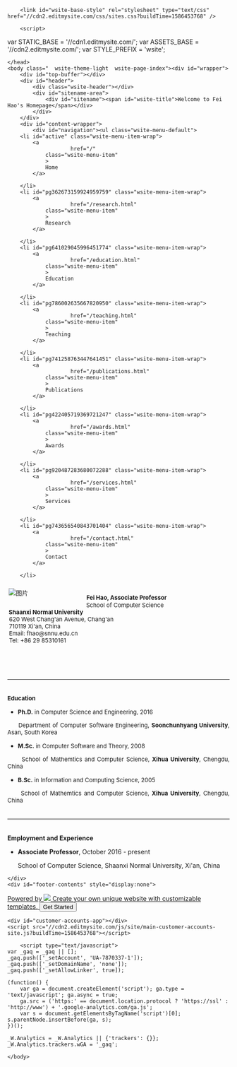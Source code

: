 
<!DOCTYPE html PUBLIC "-//W3C//DTD XHTML 1.1//EN" "http://www.w3.org/TR/xhtml11/DTD/xhtml11.dtd">
<html xmlns="http://www.w3.org/1999/xhtml" xml:lang="en" lang="en" lang="en">
	<head><script src="/gdpr/gdprscript.js?buildTime=1587604663&hasRemindMe=true&stealth=false"></script>
		<title>Welcome to Fei Hao's Homepage - Home</title><meta property="og:site_name" content="Welcome to Fei Hao&#039;s Homepage" />
<meta property="og:title" content="Welcome to Fei Hao&#039;s Homepage" />
<meta property="og:description" content="    Fei Hao, Associate Professor  School of Computer Science  Shaanxi Normal University  620 West Chang&#039;an Avenue, Chang&#039;an  710119 Xi&#039;an, China  Email: fhao@snnu.edu.cn  Tel: +86 29 85310161" />
<meta property="og:image" content="http://fhao.weebly.com/uploads/3/1/2/4/3124357/published/mmexport1508048477548.jpg?1586701063" />
<meta property="og:url" content="http://fhao.weebly.com/" />




		
		<link id="wsite-base-style" rel="stylesheet" type="text/css" href="//cdn2.editmysite.com/css/sites.css?buildTime=1586453768" />
<link rel="stylesheet" type="text/css" href="//cdn2.editmysite.com/css/old/fancybox.css?1586453768" />
<link rel="stylesheet" type="text/css" href="/files/main_style.css?1586702942" title="wsite-theme-css" />

<style type='text/css'>
.wsite-elements.wsite-not-footer:not(.wsite-header-elements) div.paragraph, .wsite-elements.wsite-not-footer:not(.wsite-header-elements) p, .wsite-elements.wsite-not-footer:not(.wsite-header-elements) .product-block .product-title, .wsite-elements.wsite-not-footer:not(.wsite-header-elements) .product-description, .wsite-elements.wsite-not-footer:not(.wsite-header-elements) .wsite-form-field label, .wsite-elements.wsite-not-footer:not(.wsite-header-elements) .wsite-form-field label, #wsite-content div.paragraph, #wsite-content p, #wsite-content .product-block .product-title, #wsite-content .product-description, #wsite-content .wsite-form-field label, #wsite-content .wsite-form-field label, .blog-sidebar div.paragraph, .blog-sidebar p, .blog-sidebar .wsite-form-field label, .blog-sidebar .wsite-form-field label {}
#wsite-content div.paragraph, #wsite-content p, #wsite-content .product-block .product-title, #wsite-content .product-description, #wsite-content .wsite-form-field label, #wsite-content .wsite-form-field label, .blog-sidebar div.paragraph, .blog-sidebar p, .blog-sidebar .wsite-form-field label, .blog-sidebar .wsite-form-field label {}
.wsite-elements.wsite-footer div.paragraph, .wsite-elements.wsite-footer p, .wsite-elements.wsite-footer .product-block .product-title, .wsite-elements.wsite-footer .product-description, .wsite-elements.wsite-footer .wsite-form-field label, .wsite-elements.wsite-footer .wsite-form-field label{}
.wsite-elements.wsite-not-footer:not(.wsite-header-elements) h2, .wsite-elements.wsite-not-footer:not(.wsite-header-elements) .product-long .product-title, .wsite-elements.wsite-not-footer:not(.wsite-header-elements) .product-large .product-title, .wsite-elements.wsite-not-footer:not(.wsite-header-elements) .product-small .product-title, #wsite-content h2, #wsite-content .product-long .product-title, #wsite-content .product-large .product-title, #wsite-content .product-small .product-title, .blog-sidebar h2 {}
#wsite-content h2, #wsite-content .product-long .product-title, #wsite-content .product-large .product-title, #wsite-content .product-small .product-title, .blog-sidebar h2 {}
.wsite-elements.wsite-footer h2, .wsite-elements.wsite-footer .product-long .product-title, .wsite-elements.wsite-footer .product-large .product-title, .wsite-elements.wsite-footer .product-small .product-title{}
#wsite-title {}
.wsite-menu-default a {}
.wsite-menu a {}
.wsite-image div, .wsite-caption {}
.galleryCaptionInnerText {}
.fancybox-title {}
.wslide-caption-text {}
.wsite-phone {}
.wsite-headline,.wsite-header-section .wsite-content-title {}
.wsite-headline-paragraph,.wsite-header-section .paragraph {}
.wsite-button-inner {}
.wsite-not-footer blockquote {}
.wsite-footer blockquote {}
.blog-header h2 a {}
#wsite-content h2.wsite-product-title {}
.wsite-product .wsite-product-price a {}
@media screen and (min-width: 767px) {.wsite-elements.wsite-not-footer:not(.wsite-header-elements) div.paragraph, .wsite-elements.wsite-not-footer:not(.wsite-header-elements) p, .wsite-elements.wsite-not-footer:not(.wsite-header-elements) .product-block .product-title, .wsite-elements.wsite-not-footer:not(.wsite-header-elements) .product-description, .wsite-elements.wsite-not-footer:not(.wsite-header-elements) .wsite-form-field label, .wsite-elements.wsite-not-footer:not(.wsite-header-elements) .wsite-form-field label, #wsite-content div.paragraph, #wsite-content p, #wsite-content .product-block .product-title, #wsite-content .product-description, #wsite-content .wsite-form-field label, #wsite-content .wsite-form-field label, .blog-sidebar div.paragraph, .blog-sidebar p, .blog-sidebar .wsite-form-field label, .blog-sidebar .wsite-form-field label {}
#wsite-content div.paragraph, #wsite-content p, #wsite-content .product-block .product-title, #wsite-content .product-description, #wsite-content .wsite-form-field label, #wsite-content .wsite-form-field label, .blog-sidebar div.paragraph, .blog-sidebar p, .blog-sidebar .wsite-form-field label, .blog-sidebar .wsite-form-field label {}
.wsite-elements.wsite-footer div.paragraph, .wsite-elements.wsite-footer p, .wsite-elements.wsite-footer .product-block .product-title, .wsite-elements.wsite-footer .product-description, .wsite-elements.wsite-footer .wsite-form-field label, .wsite-elements.wsite-footer .wsite-form-field label{}
.wsite-elements.wsite-not-footer:not(.wsite-header-elements) h2, .wsite-elements.wsite-not-footer:not(.wsite-header-elements) .product-long .product-title, .wsite-elements.wsite-not-footer:not(.wsite-header-elements) .product-large .product-title, .wsite-elements.wsite-not-footer:not(.wsite-header-elements) .product-small .product-title, #wsite-content h2, #wsite-content .product-long .product-title, #wsite-content .product-large .product-title, #wsite-content .product-small .product-title, .blog-sidebar h2 {}
#wsite-content h2, #wsite-content .product-long .product-title, #wsite-content .product-large .product-title, #wsite-content .product-small .product-title, .blog-sidebar h2 {}
.wsite-elements.wsite-footer h2, .wsite-elements.wsite-footer .product-long .product-title, .wsite-elements.wsite-footer .product-large .product-title, .wsite-elements.wsite-footer .product-small .product-title{}
#wsite-title {}
.wsite-menu-default a {}
.wsite-menu a {}
.wsite-image div, .wsite-caption {}
.galleryCaptionInnerText {}
.fancybox-title {}
.wslide-caption-text {}
.wsite-phone {}
.wsite-headline,.wsite-header-section .wsite-content-title {}
.wsite-headline-paragraph,.wsite-header-section .paragraph {}
.wsite-button-inner {}
.wsite-not-footer blockquote {}
.wsite-footer blockquote {}
.blog-header h2 a {}
#wsite-content h2.wsite-product-title {}
.wsite-product .wsite-product-price a {}
}</style>


		<script>
var STATIC_BASE = '//cdn1.editmysite.com/';
var ASSETS_BASE = '//cdn2.editmysite.com/';
var STYLE_PREFIX = 'wsite';
</script>
<script src='https://ajax.googleapis.com/ajax/libs/jquery/1.8.3/jquery.min.js'></script>

<script type="text/javascript" src="//cdn2.editmysite.com/js/lang/en/stl.js?buildTime=1586453768&"></script>
<script src="//cdn2.editmysite.com/js/site/main.js?buildTime=1586453768"></script><script type="text/javascript">
		function initCustomerAccountsModels() {
					(function(){_W.setup_rpc({"url":"\/ajax\/api\/JsonRPC\/CustomerAccounts\/","actions":{"CustomerAccounts":[{"name":"login","len":2,"multiple":false,"standalone":false},{"name":"logout","len":0,"multiple":false,"standalone":false},{"name":"getSessionDetails","len":0,"multiple":false,"standalone":false},{"name":"getAccountDetails","len":0,"multiple":false,"standalone":false},{"name":"getOrders","len":0,"multiple":false,"standalone":false},{"name":"register","len":4,"multiple":false,"standalone":false},{"name":"emailExists","len":1,"multiple":false,"standalone":false},{"name":"passwordReset","len":1,"multiple":false,"standalone":false},{"name":"passwordUpdate","len":3,"multiple":false,"standalone":false},{"name":"validateSession","len":1,"multiple":false,"standalone":false}]},"namespace":"_W.CustomerAccounts.RPC"});
_W.setup_model_rpc({"rpc_namespace":"_W.CustomerAccounts.RPC","model_namespace":"_W.CustomerAccounts.BackboneModelData","collection_namespace":"_W.CustomerAccounts.BackboneCollectionData","bootstrap_namespace":"_W.CustomerAccounts.BackboneBootstrap","models":{"CustomerAccounts":{"_class":"CustomerAccounts.Model.CustomerAccounts","defaults":null,"validation":null,"types":null,"idAttribute":null,"keydefs":null}},"collections":{"CustomerAccounts":{"_class":"CustomerAccounts.Collection.CustomerAccounts"}},"bootstrap":[]});
})();
		}
		if(document.createEvent && document.addEventListener) {
			var initEvt = document.createEvent('Event');
			initEvt.initEvent('customerAccountsModelsInitialized', true, false);
			document.dispatchEvent(initEvt);
		} else if(document.documentElement.initCustomerAccountsModels === 0){
			document.documentElement.initCustomerAccountsModels++
		}
		</script>
		<script type="text/javascript"> _W = _W || {}; _W.securePrefix='fhao.weebly.com'; </script><script>_W = _W || {};
			_W.customerLocale = "zh";
			_W.storeName = null;
			_W.storeCountry = "JP";
			_W.storeCurrency = "USD";
			_W.storeEuPrivacyPolicyUrl = "";
			com_currentSite = "311064208843290352";
			com_userID = "3124357";</script><script type="text/javascript">_W.configDomain = "www.weebly.com";</script><script>_W.relinquish && _W.relinquish()</script>
<script type="text/javascript" src="//cdn2.editmysite.com/js/lang/en/stl.js?buildTime=1586453768&"></script><script> _W.themePlugins = [];</script><script type="text/javascript"> _W.recaptchaUrl = "https://www.google.com/recaptcha/api.js"; </script><script type="text/javascript"><!--
	
	
	function initFlyouts(){
		initPublishedFlyoutMenus(
			[{"id":"258501698674574202","title":"Home","url":"index.html","target":"","nav_menu":false,"nonclickable":false},{"id":"362673159924959759","title":"Research","url":"research.html","target":"","nav_menu":false,"nonclickable":false},{"id":"641029045996451774","title":"Education","url":"education.html","target":"","nav_menu":false,"nonclickable":false},{"id":"786002635667820950","title":"Teaching","url":"teaching.html","target":"","nav_menu":false,"nonclickable":false},{"id":"741258763447641451","title":"Publications","url":"publications.html","target":"","nav_menu":false,"nonclickable":false},{"id":"422405719369721247","title":"Awards","url":"awards.html","target":"","nav_menu":false,"nonclickable":false},{"id":"920487283680072288","title":"Services","url":"services.html","target":"","nav_menu":false,"nonclickable":false},{"id":"743656540843701404","title":"Contact","url":"contact.html","target":"","nav_menu":false,"nonclickable":false}],
			"258501698674574202",
			'',
			'active',
			false,
			{"navigation\/item":"<li {{#id}}id=\"{{id}}\"{{\/id}} class=\"wsite-menu-item-wrap\">\n\t<a\n\t\t{{^nonclickable}}\n\t\t\t{{^nav_menu}}\n\t\t\t\thref=\"{{url}}\"\n\t\t\t{{\/nav_menu}}\n\t\t{{\/nonclickable}}\n\t\t{{#target}}\n\t\t\ttarget=\"{{target}}\"\n\t\t{{\/target}}\n\t\t{{#membership_required}}\n\t\t\tdata-membership-required=\"{{.}}\"\n\t\t{{\/membership_required}}\n\t\tclass=\"wsite-menu-item\"\n\t\t>\n\t\t{{{title_html}}}\n\t<\/a>\n\t{{#has_children}}{{> navigation\/flyout\/list}}{{\/has_children}}\n<\/li>\n","navigation\/flyout\/list":"<div class=\"wsite-menu-wrap\" style=\"display:none\">\n\t<ul class=\"wsite-menu\">\n\t\t{{#children}}{{> navigation\/flyout\/item}}{{\/children}}\n\t<\/ul>\n<\/div>\n","navigation\/flyout\/item":"<li {{#id}}id=\"{{id}}\"{{\/id}}\n\tclass=\"wsite-menu-subitem-wrap {{#is_current}}wsite-nav-current{{\/is_current}}\"\n\t>\n\t<a\n\t\t{{^nonclickable}}\n\t\t\t{{^nav_menu}}\n\t\t\t\thref=\"{{url}}\"\n\t\t\t{{\/nav_menu}}\n\t\t{{\/nonclickable}}\n\t\t{{#target}}\n\t\t\ttarget=\"{{target}}\"\n\t\t{{\/target}}\n\t\tclass=\"wsite-menu-subitem\"\n\t\t>\n\t\t<span class=\"wsite-menu-title\">\n\t\t\t{{{title_html}}}\n\t\t<\/span>{{#has_children}}<span class=\"wsite-menu-arrow\">&gt;<\/span>{{\/has_children}}\n\t<\/a>\n\t{{#has_children}}{{> navigation\/flyout\/list}}{{\/has_children}}\n<\/li>\n"},
			{}
		)
	}
//-->
</script>
		
		
	</head>
	<body class="  wsite-theme-light  wsite-page-index"><div id="wrapper">
		<div id="top-buffer"></div>
		<div id="header">
			<div class="wsite-header"></div>
			<div id="sitename-area">
				<div id="sitename"><span id="wsite-title">Welcome to Fei Hao's Homepage</span></div>
			</div>
		</div>
		<div id="content-wrapper">
			<div id="navigation"><ul class="wsite-menu-default">
		<li id="active" class="wsite-menu-item-wrap">
			<a
						href="/"
				class="wsite-menu-item"
				>
				Home
			</a>
			
		</li>
		<li id="pg362673159924959759" class="wsite-menu-item-wrap">
			<a
						href="/research.html"
				class="wsite-menu-item"
				>
				Research
			</a>
			
		</li>
		<li id="pg641029045996451774" class="wsite-menu-item-wrap">
			<a
						href="/education.html"
				class="wsite-menu-item"
				>
				Education
			</a>
			
		</li>
		<li id="pg786002635667820950" class="wsite-menu-item-wrap">
			<a
						href="/teaching.html"
				class="wsite-menu-item"
				>
				Teaching
			</a>
			
		</li>
		<li id="pg741258763447641451" class="wsite-menu-item-wrap">
			<a
						href="/publications.html"
				class="wsite-menu-item"
				>
				Publications
			</a>
			
		</li>
		<li id="pg422405719369721247" class="wsite-menu-item-wrap">
			<a
						href="/awards.html"
				class="wsite-menu-item"
				>
				Awards
			</a>
			
		</li>
		<li id="pg920487283680072288" class="wsite-menu-item-wrap">
			<a
						href="/services.html"
				class="wsite-menu-item"
				>
				Services
			</a>
			
		</li>
		<li id="pg743656540843701404" class="wsite-menu-item-wrap">
			<a
						href="/contact.html"
				class="wsite-menu-item"
				>
				Contact
			</a>
			
		</li>
</ul>
</div>
			<div id="content"><div id="wsite-content" class="wsite-elements wsite-not-footer">
	<span class='imgPusher' style='float:left;height:0px'></span><span style='display: table;width:175px;position:relative;float:left;max-width:100%;;clear:left;margin-top:0px;*margin-top:0px'><a><img src="/uploads/3/1/2/4/3124357/published/mmexport1508048477548.jpg?1586701063" style="margin-top: 5px; margin-bottom: 10px; margin-left: 0px; margin-right: 10px; border-width:1px;padding:3px; max-width:100%" alt="图片" class="galleryImageBorder wsite-image" /></a><span style="display: table-caption; caption-side: bottom; font-size: 90%; margin-top: -10px; margin-bottom: 10px; text-align: center;" class="wsite-caption"></span></span>
<div class="paragraph" style="text-align:left;display:block;">&nbsp;<br /><font size="4"><strong>&nbsp;<font size="2">Fei Hao, Associate Professor</font></strong><br /><font size="2">&nbsp;School of Computer Science<br /><strong>&nbsp;Shaanxi Normal University</strong><br />&nbsp;620 West Chang'an Avenue, Chang'an<br />&nbsp;710119 Xi'an, China<br />&nbsp;Email: fhao@snnu.edu.cn<br />&nbsp;Tel: +86 29 85310161</font></font><br /><br /></div>
<hr style="width:100%;clear:both;visibility:hidden;"></hr>

<div><div style="height: 20px; overflow: hidden; width: 100%;"></div>
<hr class="styled-hr" style="width:100%;"></hr>
<div style="height: 20px; overflow: hidden; width: 100%;"></div></div>

<div class="paragraph" style="text-align:justify;"><font size="2"><strong>Education</strong></font><ul><li><font size="2"><strong>Ph.D.</strong> in Computer Science and Engineering<span>, 2016</span></font></li></ul> <font size="2"> <strong>&nbsp;&nbsp;&nbsp;&nbsp;&nbsp; </strong>Department of Computer Software Engineering, <strong>Soonchunhyang University</strong>, Asan, South Korea</font><ul><li><font size="2"><strong>M.Sc.</strong> in Computer Software and Theory<span>, 2008</span></font><br /></li></ul> <font size="2"> <span>&nbsp;&nbsp;&nbsp;&nbsp;&nbsp; School of Mathemtics and Computer Science,</span> <strong>Xihua University</strong>, Chengdu, China</font><ul><li><font size="2"><strong>B.Sc.</strong> in Information and Computing Science<span><span>, 2005</span></span></font><br /></li></ul> <font size="2"> <span><span><strong>&nbsp;&nbsp;&nbsp;&nbsp;&nbsp; </strong></span>School of Mathemtics and Computer Science,</span> <strong>Xihua University</strong>, Chengdu, China</font></div>

<div><div style="height: 20px; overflow: hidden; width: 100%;"></div>
<hr class="styled-hr" style="width:100%;"></hr>
<div style="height: 20px; overflow: hidden; width: 100%;"></div></div>

<div class="paragraph"><strong>Employment and Experience<br /></strong><ul><li><strong>Associate Professor</strong><span>,</span> October 2016 - present<br /></li></ul>&nbsp;&nbsp;&nbsp;&nbsp;&nbsp; School of Computer Science, Shaanxi Normal University, Xi'an, China<br /></div>
</div>
</div>
		</div>
		
	</div>
	<div id="footer-contents" style="display:none">

<style type="text/css">
	@font-face {
		font-family: SQMarket-Medium;
		font-style: normal;
		font-weight: 500;
		src:
			url("//cdn2.editmysite.com/fonts/SQ_Market/sqmarket-medium.woff2") format("woff2"),
			url("//cdn2.editmysite.com/fonts/SQ_Market/sqmarket-medium.woff") format("woff");
	}
</style>

<div id="weebly-footer-signup-container-v3">
	<a
		href="https://www.weebly.com/signup?utm_source=internal&utm_medium=footer"
		target="_blank"
		class="signup-container-header"
		id="signup-link-href"
	>
		<div class="powered-by">
			<div class="footer-published-ab-powered-by">
				Powered by <span class="link weebly-icon"></span>
				<img class="footer-ab-published-toast-image" src="//cdn2.editmysite.com/images/site/footer/footer-toast-published-image-1.png">
				<span class="footer-ab-published-toast-text">Create your own unique website with customizable templates.</span>
				<span class="footer-ab-published-toast-button-wrapper">
					<button class="footer-published-ab-button">Get Started</button>
				</span>
			</div>
		</div>
	</a>
</div>

<script type="text/javascript" src="//cdn2.editmysite.com/js/site/footerSignup.js?buildTime=1587604663"></script>
<script type="text/javascript">
	if (document.readystate === 'complete') {
		Weebly.footer.setupContainer('cdn2.editmysite.com', '1587604663');
	} else {
		document.addEventListener('DOMContentLoaded', function() {
			Weebly.footer.setupContainer('cdn2.editmysite.com', '1587604663');
		});
	}
</script>

<script type='text/javascript'>
//<!--

if (document.cookie.match(/(^|;)\s*is_mobile=1/)) {
	var windowHref = window.location.href || '';
	if (windowHref.indexOf('?') > -1) {
		windowHref += '&';
	} else {
		windowHref += '?';
	}
	document.write(
		"&nbsp;&nbsp;&nbsp;&nbsp;" +
		"<a class='wsite-view-link-mobile' href='" + windowHref + "view=mobile'>Mobile Site</a>"
	);
}

//-->
</script></div>
    <div id="customer-accounts-app"></div>
    <script src="//cdn2.editmysite.com/js/site/main-customer-accounts-site.js?buildTime=1586453768"></script>

		<script type="text/javascript">
	var _gaq = _gaq || [];
	_gaq.push(['_setAccount', 'UA-7870337-1']);
	_gaq.push(['_setDomainName', 'none']);
	_gaq.push(['_setAllowLinker', true]);

	(function() {
		var ga = document.createElement('script'); ga.type = 'text/javascript'; ga.async = true;
		ga.src = ('https:' == document.location.protocol ? 'https://ssl' : 'http://www') + '.google-analytics.com/ga.js';
		var s = document.getElementsByTagName('script')[0]; s.parentNode.insertBefore(ga, s);
	})();

	_W.Analytics = _W.Analytics || {'trackers': {}};
	_W.Analytics.trackers.wGA = '_gaq';
</script>

<script type="text/javascript" async=1>
	;(function(p,l,o,w,i,n,g){if(!p[i]){p.GlobalSnowplowNamespace=p.GlobalSnowplowNamespace||[];
			p.GlobalSnowplowNamespace.push(i);p[i]=function(){(p[i].q=p[i].q||[]).push(arguments)
			};p[i].q=p[i].q||[];n=l.createElement(o);g=l.getElementsByTagName(o)[0];n.async=1;
			n.src=w;g.parentNode.insertBefore(n,g)}}(window,document,'script','//cdn2.editmysite.com/js/wsnbn/snowday262.js','snowday'));

	var r = [99, 104, 101, 99, 107, 111, 117, 116, 46, 40, 119, 101, 101, 98, 108, 121, 124, 101, 100, 105, 116, 109, 121, 115, 105, 116, 101, 41, 46, 99, 111, 109];
	var snPlObR = function(arr) {
		var s = '';
		for (var i = 0 ; i < arr.length ; i++){
			s = s + String.fromCharCode(arr[i]);
		}
		return s;
	};
	var s = snPlObR(r);

	var regEx = new RegExp(s);

	_W.Analytics = _W.Analytics || {'trackers': {}};
	_W.Analytics.trackers.wSP = 'snowday';
	_W.Analytics.user_id = '3124357';
	_W.Analytics.site_id = '311064208843290352';

	// Setting do not track if the GDPR cookie is not present. This is then checked by the snowday initializer
	// to set tracking decisions. https://github.com/snowplow/snowplow-javascript-tracker/blob/2.6.2/src/js/tracker.js#L1509
	window.doNotTrack = document.cookie.indexOf('gdpr-kb') === -1 ? 'yes' : null;


	(function(app_id, ec_hostname, discover_root_domain) {
		var track = window[_W.Analytics.trackers.wSP];
		if (!track) return;
		track('newTracker', app_id, ec_hostname, {
			appId: app_id,
			post: true,
			platform: 'web',
			discoverRootDomain: discover_root_domain,
			cookieName: '_snow_',
			contexts: {
				webPage: true,
				performanceTiming: true,
				gaCookies: true
			},
			crossDomainLinker: function (linkElement) {
				return regEx.test(linkElement.href);
			},
			respectDoNotTrack: document.cookie.indexOf('gdpr-kb') === -1
		});
		track('trackPageView', _W.Analytics.user_id+':'+_W.Analytics.site_id);
		track('crossDomainLinker', function (linkElement) {
			return regEx.test(linkElement.href);
		});
	})(
		'_wn',
		'ec.editmysite.com',
		false
	);
</script>





<script>
	(function(jQuery) {
		try {
			if (jQuery) {
				jQuery('div.blog-social div.fb-like').attr('class', 'blog-social-item blog-fb-like');
				var $commentFrame = jQuery('#commentArea iframe');
				if ($commentFrame.length > 0) {
					var frameHeight = jQuery($commentFrame[0].contentWindow.document).height() + 50;
					$commentFrame.css('min-height', frameHeight + 'px');
				}
				if (jQuery('.product-button').length > 0){
					jQuery(document).ready(function(){
						jQuery('.product-button').parent().each(function(index, product){
							if(jQuery(product).attr('target') == 'paypal'){
								if (!jQuery(product).find('> [name="bn"]').length){
									jQuery('<input>').attr({
										type: 'hidden',
										name: 'bn',
										value: 'DragAndDropBuil_SP_EC'
									}).appendTo(product);
								}
							}
						});
					});
				}
			}
			else {
				// Prototype
				$$('div.blog-social div.fb-like').each(function(div) {
					div.className = 'blog-social-item blog-fb-like';
				});
				$$('#commentArea iframe').each(function(iframe) {
					iframe.style.minHeight = '410px';
				});
			}
		}
		catch(ex) {}
	})(window._W && _W.jQuery);
</script>

<script>
	window._W.isEUUser = true;
	window._W.showCookieToAll = "";
</script>


	</body>
</html>
